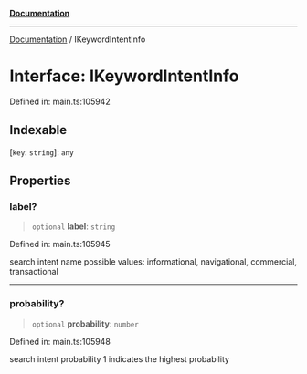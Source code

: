 [**Documentation**](../README.md)

***

[Documentation](../README.md) / IKeywordIntentInfo

# Interface: IKeywordIntentInfo

Defined in: main.ts:105942

## Indexable

\[`key`: `string`\]: `any`

## Properties

### label?

> `optional` **label**: `string`

Defined in: main.ts:105945

search intent name
possible values: informational, navigational, commercial, transactional

***

### probability?

> `optional` **probability**: `number`

Defined in: main.ts:105948

search intent probability
1 indicates the highest probability
